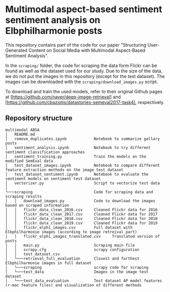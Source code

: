 # Multimodal aspect-based sentiment sentiment analysis on Elbphilharmonie posts

This repository contains part of the code for our paper "Structuring User-Generated Content on Social Media with Multimodal Aspect-Based Sentiment Analysis".

In the ```scraping/``` folder, the code for scraping the data form Flickr can be found as well as the dataset used for our study. Due to the size of the data, we do not put the images in this repository (except for the test dataset). The images can be downloaded with the ```scraping/download_images.py``` script.

To download and train the used models, refer to their original Github pages at [https://github.com/naver/deep-image-retrieval] and [https://github.com/cbaziotis/datastories-semeval2017-task4], respectively.

## Repository structure
```
multimodal ABSA
│   README.md
│   remove_duplicates.ipynb            Notebook to summarize gallary posts
│   sentiment_analysis.ipynb           Notebook to try different sentiment classification approaches
│   sentiment_training.py              Train the models on the modified SemEval data
│   test_dataset_images.ipynb          Notebook to compare different feature extraction methods on the image test dataset
│   test_dataset_sentiment.ipynb       Notebook to evaluate the sentiment models on sentiment test dataset
│   vectorizer.py                      Script to vectorize test data
│   
└───scraping                           Code for scraping data and scraping results
│   │   download_images.py             Code to download the images based on scraped information
│   │   flickr_data_clean_2016.csv     Cleaned Flickr data for 2016
│   │   flickr_data_clean_2017.csv     Cleaned Flickr data for 2017
│   │   flickr_data_clean_2018.csv     Cleaned Flickr data for 2018
│   │   flickr_data_clean_2019.csv     Cleaned Flickr data for 2019
│   │   flickr_elphi_images.csv        Full dataset with Elbphilharmonie images (according to image retreival part)
│   │   flickr_elphi_images_translated.csv     Translated version of posts
│   │   main.py                        Scraping main file
│   │   scrapy.cfg                     scrapy configuration
│   │   test_dataset.csv               
│   └───retrieval_full_evaluation      Closest and farthest Elbphilharmonie images in full dataset
│   └───scraping                       scrapy code for scraping
│   └───test_data                      Images in the image test dataset
│   └───test_data_evaluation           Test dataset AP model features (r-mac feature files) and visualization of different methods
```